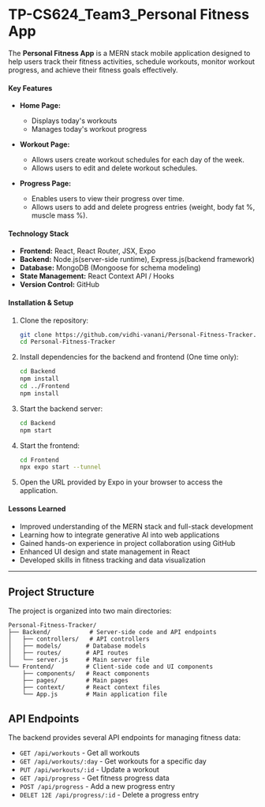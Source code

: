 # TP-CS624_Team3_Personal Fitness App

The **Personal Fitness App** is a MERN stack mobile application designed to help users track their fitness activities, schedule workouts, monitor workout progress, and achieve their fitness goals effectively. 

#### **Key Features**
- **Home Page:**
  - Displays today's workouts
  - Manages today's workout progress

- **Workout Page:**
  - Allows users create workout schedules for each day of the week.
  - Allows users to edit and delete workout schedules.

- **Progress Page:**
  - Enables users to view their progress over time.
  - Allows users to add and delete progress entries (weight, body fat %, muscle mass %).


#### **Technology Stack**
- **Frontend:** React, React Router, JSX, Expo
- **Backend:** Node.js(server-side runtime), Express.js(backend framework)
- **Database:** MongoDB (Mongoose for schema modeling)
- **State Management:** React Context API / Hooks
- **Version Control:** GitHub

#### **Installation & Setup**

1. Clone the repository:
   ```sh
   git clone https://github.com/vidhi-vanani/Personal-Fitness-Tracker.git
   cd Personal-Fitness-Tracker
   ```
2. Install dependencies for the backend and frontend (One time only):
   ```sh
   cd Backend
   npm install
   cd ../Frontend
   npm install
   ```
3. Start the backend server:
   ```sh
   cd Backend
   npm start
   ```
4. Start the frontend:
   ```sh
   cd Frontend
   npx expo start --tunnel
   ```
5. Open the URL provided by Expo in your browser to access the application.

#### **Lessons Learned**
- Improved understanding of the MERN stack and full-stack development
- Learning how to integrate generative AI into web applications
- Gained hands-on experience in project collaboration using GitHub
- Enhanced UI design and state management in React
- Developed skills in fitness tracking and data visualization

---

## Project Structure

The project is organized into two main directories:

```
Personal-Fitness-Tracker/
├── Backend/           # Server-side code and API endpoints
│   ├── controllers/   # API controllers
│   ├── models/       # Database models
│   ├── routes/       # API routes
│   └── server.js     # Main server file
└── Frontend/         # Client-side code and UI components
    ├── components/   # React components
    ├── pages/        # Main pages
    ├── context/      # React context files
    └── App.js        # Main application file
```

## API Endpoints

The backend provides several API endpoints for managing fitness data:

- `GET /api/workouts` - Get all workouts
- `GET /api/workouts/:day` - Get workouts for a specific day
- `PUT /api/workouts/:id` - Update a workout
- `GET /api/progress` - Get fitness progress data
- `POST /api/progress` - Add a new progress entry
- `DELET 12E /api/progress/:id` - Delete a progress entry